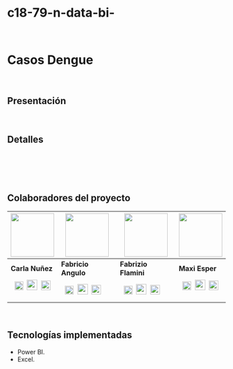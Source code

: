 # c18-79-n-data-bi-
&nbsp;&nbsp;
# Casos Dengue
&nbsp;
&nbsp;
## Presentación
&nbsp;
&nbsp;
## Detalles
&nbsp;
&nbsp;
## 
## 
## 
## 
&nbsp;
## Colaboradores del proyecto
| <img src="![carla](https://github.com/FabricioAngulo/c18-79-n-data-bi-/assets/156029433/aeb8da23-305a-4c37-9d6d-ea6f167bd56b)" width="100" align="center"> | <img src="https://github.com/No-Country/c17-94-n-data-bi/assets/101953114/fba349cf-040f-4434-b22a-b4bd8ed5b3ed" width="100" align="center"> | <img src="![fabrizio](https://github.com/FabricioAngulo/c18-79-n-data-bi-/assets/156029433/77bdad23-d6c1-4453-a5dd-eed9a25787c2)" width="100" align="center"> | <img src="" width="100" align="center">|
|----------------|-----------------|---------------|----------------|
| **Carla Nuñez** | **Fabricio Angulo** | **Fabrizio Flamini** | **Maxi Esper** |
|&nbsp;&nbsp;[<img src="https://github.com/No-Country/c17-94-n-data-bi/assets/101953114/cb738ad2-6cd5-4894-b118-36ea91badc77" width="20">](//www.linkedin.com/in/carlanunez99)&nbsp;&nbsp;[<img src="https://github.com/No-Country/c17-94-n-data-bi/assets/101953114/40e36b9e-6016-45a9-9637-743229f78e57" width="24">](https://github.com/emilitum)&nbsp;&nbsp;[<img src="https://github.com/No-Country/c17-94-n-data-bi/assets/101953114/777e1a1b-22b2-47bf-9d3c-d8e95d21dfaf" width="22">](mailto:nunez99carla@gmail.com)&nbsp;&nbsp;|&nbsp;&nbsp;[<img src="https://github.com/No-Country/c17-94-n-data-bi/assets/101953114/cb738ad2-6cd5-4894-b118-36ea91badc77" width="20">](https://www.linkedin.com/in/fabricio-diego-angulo-luna-0a8b46259/)&nbsp;&nbsp;[<img src="https://github.com/No-Country/c17-94-n-data-bi/assets/101953114/40e36b9e-6016-45a9-9637-743229f78e57" width="24">](https://github.com/FabricioAngulo)&nbsp;&nbsp;[<img src="https://github.com/No-Country/c17-94-n-data-bi/assets/101953114/777e1a1b-22b2-47bf-9d3c-d8e95d21dfaf" width="22">](mailto:fabriciorff.2525@gmail.com)&nbsp;&nbsp;|&nbsp;&nbsp;[<img src="https://github.com/No-Country/c17-94-n-data-bi/assets/101953114/cb738ad2-6cd5-4894-b118-36ea91badc77" width="20">](https://www.linkedin.com/in/fabrizioflamini?utm_source=share&utm_campaign=share_via&utm_content=profile&utm_medium=android_app)&nbsp;&nbsp;[<img src="https://github.com/No-Country/c17-94-n-data-bi/assets/101953114/40e36b9e-6016-45a9-9637-743229f78e57" width="24">](https://github.com/GabrielNohra)&nbsp;&nbsp;[<img src="https://github.com/No-Country/c17-94-n-data-bi/assets/101953114/777e1a1b-22b2-47bf-9d3c-d8e95d21dfaf" width="22">](mailto:flaminifabrizio28@gmail.com)&nbsp;&nbsp;|&nbsp;&nbsp;[<img src="https://github.com/No-Country/c17-94-n-data-bi/assets/101953114/cb738ad2-6cd5-4894-b118-36ea91badc77" width="20">](https://www.linkedin.com/in/nahir-esper/)&nbsp;&nbsp;[<img src="https://github.com/No-Country/c17-94-n-data-bi/assets/101953114/40e36b9e-6016-45a9-9637-743229f78e57" width="24">](https://github.com/GabooV2)&nbsp;&nbsp;[<img src="https://github.com/No-Country/c17-94-n-data-bi/assets/101953114/777e1a1b-22b2-47bf-9d3c-d8e95d21dfaf" width="22">](mailto:nunez99carla@gmail.com)&nbsp;&nbsp;|

&nbsp;
&nbsp;
## Tecnologías implementadas
- Power BI.
- Excel.
